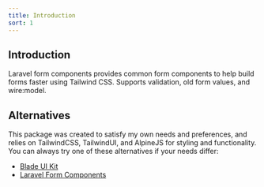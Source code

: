 ```yaml
---
title: Introduction
sort: 1
---
```


## Introduction

Laravel form components provides common form components to help build forms faster using Tailwind CSS. Supports validation, old form values, and wire:model.

## Alternatives

This package was created to satisfy my own needs and preferences, and relies on TailwindCSS, TailwindUI, and AlpineJS for styling and functionality. You can always
try one of these alternatives if your needs differ:

-   [Blade UI Kit](https://blade-ui-kit.com/)
-   [Laravel Form Components](https://github.com/protonemedia/laravel-form-components)
